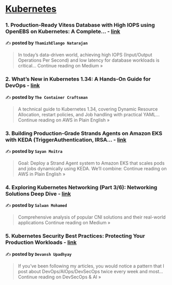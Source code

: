
<h1><a href=https://medium.com/tag/kubernetes/recommended target="_blank" rel="noopener noreferrer">Kubernetes</a></h1>
<h3>1. Production-Ready Vitess Database with High IOPS using OpenEBS on Kubernetes: A Complete… - <a href="https://thamizhelango.medium.com/production-ready-vitess-database-with-high-iops-using-openebs-on-kubernetes-a-complete-c5aa8bb3985d?source=rss------kubernetes-5" target="_blank" rel="noopener noreferrer">link</a></h3>

✍️ **posted by `ThamizhElango Natarajan`**

<blockquote>In today’s data-driven world, achieving high IOPS (Input/Output Operations Per Second) and low latency for database workloads is critical…
Continue reading on Medium »</blockquote>

<h3>2. What’s New in Kubernetes 1.34: A Hands-On Guide for DevOps - <a href="https://aws.plainenglish.io/whats-new-in-kubernetes-1-34-a-hands-on-guide-for-devops-98f659e322aa?source=rss------kubernetes-5" target="_blank" rel="noopener noreferrer">link</a></h3>

✍️ **posted by `The Container Craftsman`**

<blockquote>A technical guide to Kubernetes 1.34, covering Dynamic Resource Allocation, restart policies, and Job handling with practical YAML…
Continue reading on AWS in Plain English »</blockquote>

<h3>3. Building Production-Grade Strands Agents on Amazon EKS with KEDA (TriggerAuthentication, IRSA… - <a href="https://aws.plainenglish.io/building-production-grade-strands-agents-on-amazon-eks-with-keda-triggerauthentication-irsa-0eac5c0e40d9?source=rss------kubernetes-5" target="_blank" rel="noopener noreferrer">link</a></h3>

✍️ **posted by `Sayan Moitra`**

<blockquote>Goal: Deploy a Strand Agent system to Amazon EKS that scales pods and jobs dynamically using KEDA. We’ll combine:
Continue reading on AWS in Plain English »</blockquote>

<h3>4. Exploring Kubernetes Networking (Part 3/6): Networking Solutions Deep Dive - <a href="https://medium.com/@salwan.mohamed/exploring-kubernetes-networking-part-3-6-networking-solutions-deep-dive-093f9cdbbb1b?source=rss------kubernetes-5" target="_blank" rel="noopener noreferrer">link</a></h3>

✍️ **posted by `Salwan Mohamed`**

<blockquote>Comprehensive analysis of popular CNI solutions and their real-world applications
Continue reading on Medium »</blockquote>

<h3>5. Kubernetes Security Best Practices: Protecting Your Production Workloads - <a href="https://devsecopsai.today/kubernetes-security-best-practices-protecting-your-production-workloads-d65eb6062269?source=rss------kubernetes-5" target="_blank" rel="noopener noreferrer">link</a></h3>

✍️ **posted by `Devansh Upadhyay`**

<blockquote>If you’ve been following my articles, you would notice a pattern that I post about DevOps/AIOps/DevSecOps twice every week and most…
Continue reading on DevSecOps & AI »</blockquote>

